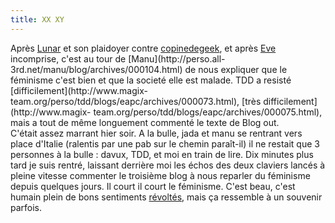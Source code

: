 ```yaml
---
title: XX XY
---
```


Après [Lunar](http://lune.talath.net/~lunar/blog/archives/000141.html) et son
plaidoyer contre [copinedegeek](http://www.copinedegeek.com/), et après
[Eve](http://perso.all-3rd.net/eve/blog/archives/000115.html) incomprise,
c'est au tour de [Manu](http://perso.all-
3rd.net/manu/blog/archives/000104.html) de nous expliquer que le féminisme
c'est bien et que la societé elle est malade. TDD a resisté
[difficilement](http://www.magix-
team.org/perso/tdd/blogs/eapc/archives/000073.html), [très
difficilement](http://www.magix-
team.org/perso/tdd/blogs/eapc/archives/000075.html), mais a tout de même
longuement commenté le texte de Blog out.  
C'était assez marrant hier soir. A la bulle, jada et manu se rentrant vers
place d'Italie (ralentis par une pab sur le chemin paraît-il) il ne restait
que 3 personnes à la bulle : davux, TDD, et moi en train de lire. Dix minutes
plus tard je suis rentré, laissant derrière moi les échos des deux claviers
lancés à pleine vitesse commenter le troisième blog à nous reparler du
féminisme depuis quelques jours. Il court il court le féminisme. C'est beau,
c'est humain plein de bons sentiments
[révoltés](http://forum.pingoo.com/list.php?forumid=1), mais ça ressemble à un
souvenir parfois.


